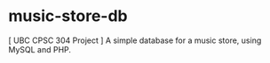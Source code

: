 music-store-db
==============

[ UBC CPSC 304 Project ] A simple database for a music store, using MySQL and PHP.

